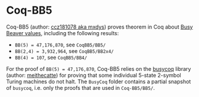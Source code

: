 # Coq-BB5

Coq-BB5 (author: [ccz181078 aka mxdys](https://github.com/ccz181078)) proves theorem in Coq about [Busy Beaver values](https://wiki.bbchallenge.org/wiki/Main_Page), including the following results:

- `BB(5) = 47,176,870`, see `CoqBB5/BB5/`
- `BB(2,4) = 3,932,964`, see `CoqBB5/BB2x4/`
- `BB(4) = 107`, see `CoqBB5/BB4/`

For the proof of `BB(5) = 47,176,870`, Coq-BB5 relies on the [busycoq](https://github.com/meithecatte/busycoq/tree/333695b79707189d49f5e560a55c3ab8dda1cdc6) library (author: [meithecatte](https://github.com/meithecatte)) for proving that some individual 5-state 2-symbol Turing machines do not halt. The `BusyCoq` folder contains a partial snapshot of `busycoq`, i.e. only the proofs that are used in `Coq-BB5/BB5/`.
